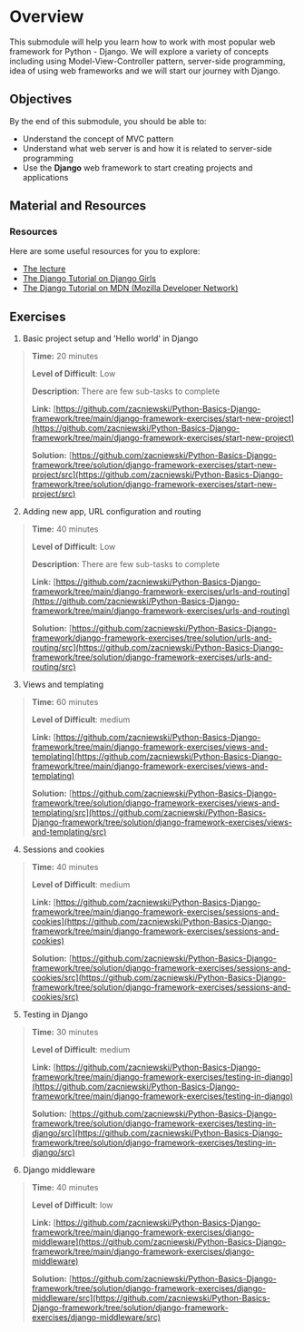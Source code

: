 # Overview

This submodule will help you learn how to work with most popular web framework for Python - Django. We will explore a variety of concepts including using Model-View-Controller pattern, server-side programming, idea of using web frameworks and we will start our journey with Django.

## Objectives

By the end of this submodule, you should be able to:

* Understand the concept of MVC pattern
* Understand what web server is and how it is related to server-side programming
* Use the **Django** web framework to start creating projects and applications

## Material and Resources

### Resources

Here are some useful resources for you to explore:

* [The lecture](https://docs.google.com/presentation/d/1-yZjXlJYil2NfeydVLN-b3PS1HvP15NcvIx0GubLA7g/edit?usp=sharing)
* [The Django Tutorial on Django Girls](https://tutorial.djangogirls.org/en/)
* [The Django Tutorial on MDN (Mozilla Developer Network)](https://developer.mozilla.org/en-US/docs/Learn/Server-side/Django)


## Exercises

1. Basic project setup and 'Hello world' in Django
> **Time:** 20 minutes
>
> **Level of Difficult**: Low
>
> **Description**: There are few sub-tasks to complete
>
> **Link:** [https://github.com/zacniewski/Python-Basics-Django-framework/tree/main/django-framework-exercises/start-new-project](https://github.com/zacniewski/Python-Basics-Django-framework/tree/main/django-framework-exercises/start-new-project)
>
> **Solution:** [https://github.com/zacniewski/Python-Basics-Django-framework/tree/solution/django-framework-exercises/start-new-project/src](https://github.com/zacniewski/Python-Basics-Django-framework/tree/solution/django-framework-exercises/start-new-project/src)

2. Adding new app, URL configuration and routing 
> **Time:** 40 minutes
>
> **Level of Difficult**: Low
>
> **Description**: There are few sub-tasks to complete
>
> **Link:** [https://github.com/zacniewski/Python-Basics-Django-framework/tree/main/django-framework-exercises/urls-and-routing](https://github.com/zacniewski/Python-Basics-Django-framework/tree/main/django-framework-exercises/urls-and-routing)
>
> **Solution:** [https://github.com/zacniewski/Python-Basics-Django-framework/django-framework-exercises/tree/solution/urls-and-routing/src](https://github.com/zacniewski/Python-Basics-Django-framework/tree/solution/django-framework-exercises/urls-and-routing/src)

3. Views and templating
> **Time:** 60 minutes
>
> **Level of Difficult**: medium
>
> **Link:** [https://github.com/zacniewski/Python-Basics-Django-framework/tree/main/django-framework-exercises/views-and-templating](https://github.com/zacniewski/Python-Basics-Django-framework/tree/main/django-framework-exercises/views-and-templating)
>
> **Solution:** [https://github.com/zacniewski/Python-Basics-Django-framework/tree/solution/django-framework-exercises/views-and-templating/src](https://github.com/zacniewski/Python-Basics-Django-framework/tree/solution/django-framework-exercises/views-and-templating/src)

4. Sessions and cookies
> **Time:** 40 minutes
>
> **Level of Difficult**: medium
>
> **Link:** [https://github.com/zacniewski/Python-Basics-Django-framework/tree/main/django-framework-exercises/sessions-and-cookies](https://github.com/zacniewski/Python-Basics-Django-framework/tree/main/django-framework-exercises/sessions-and-cookies)
>
> **Solution:** [https://github.com/zacniewski/Python-Basics-Django-framework/tree/solution/django-framework-exercises/sessions-and-cookies/src](https://github.com/zacniewski/Python-Basics-Django-framework/tree/solution/django-framework-exercises/sessions-and-cookies/src)

5. Testing in Django
> **Time:** 30 minutes
>
> **Level of Difficult**: medium
>
> **Link:** [https://github.com/zacniewski/Python-Basics-Django-framework/tree/main/django-framework-exercises/testing-in-django](https://github.com/zacniewski/Python-Basics-Django-framework/tree/main/django-framework-exercises/testing-in-django)
>
> **Solution:** [https://github.com/zacniewski/Python-Basics-Django-framework/tree/solution/django-framework-exercises/testing-in-django/src](https://github.com/zacniewski/Python-Basics-Django-framework/tree/solution/django-framework-exercises/testing-in-django/src)


6. Django middleware
> **Time:** 40 minutes
>
> **Level of Difficult**: low
>
> **Link:** [https://github.com/zacniewski/Python-Basics-Django-framework/tree/main/django-framework-exercises/django-middleware](https://github.com/zacniewski/Python-Basics-Django-framework/tree/main/django-framework-exercises/django-middleware)
>
> **Solution:** [https://github.com/zacniewski/Python-Basics-Django-framework/tree/solution/django-framework-exercises/django-middleware/src](https://github.com/zacniewski/Python-Basics-Django-framework/tree/solution/django-framework-exercises/django-middleware/src)
